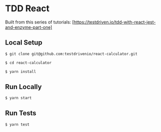 # TDD React

Built from this series of tutorials: [https://testdriven.io/tdd-with-react-jest-and-enzyme-part-one]

## Local Setup
```sh
$ git clone git@github.com:testdrivenio/react-calculator.git
```

```sh
$ cd react-calculator
```

```sh
$ yarn install
```

## Run Locally
```sh
$ yarn start
```

## Run Tests
```sh
$ yarn test
```
